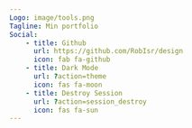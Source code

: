 ```yaml
---
Logo: image/tools.png
Tagline: Min portfolio
Social:
    - title: Github
      url: https://github.com/RobIsr/design
      icon: fab fa-github
    - title: Dark Mode
      url: ?action=theme
      icon: fas fa-moon
    - title: Destroy Session
      url: ?action=session_destroy
      icon: fas fa-sun
---
```

